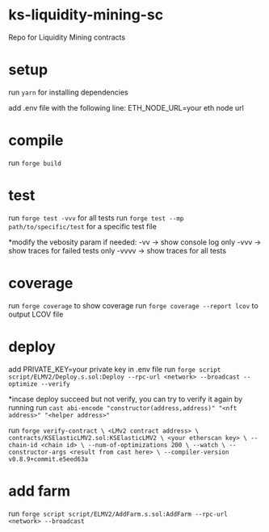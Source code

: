 # ks-liquidity-mining-sc
Repo for Liquidity Mining contracts

# setup
run `yarn` for installing dependencies

add .env file with the following line:
ETH_NODE_URL=your eth node url

# compile
run `forge build`

# test
run `forge test -vvv` for all tests
run `forge test --mp path/to/specific/test` for a specific test file

*modify the vebosity param if needed:
-vv -> show console log only
-vvv -> show traces for failed tests only
-vvvv -> show traces for all tests

# coverage
run `forge coverage` to show coverage
run `forge coverage --report lcov` to output LCOV file

# deploy
add PRIVATE_KEY=your private key in .env file
run `forge script script/ELMV2/Deploy.s.sol:Deploy --rpc-url <network> --broadcast --optimize --verify`

*incase deploy succeed but not verify, you can try to verify it again by running
run `cast abi-encode "constructor(address,address)" "<nft address>" "<helper address>"`

run `forge verify-contract \
    <LMv2 contract address> \
    contracts/KSElasticLMV2.sol:KSElasticLMV2 \
    <your etherscan key> \
    --chain-id <chain id> \
    --num-of-optimizations 200 \
    --watch \
    --constructor-args <result from cast here> \
    --compiler-version v0.8.9+commit.e5eed63a`

# add farm
run `forge script script/ELMV2/AddFarm.s.sol:AddFarm --rpc-url <network> --broadcast`